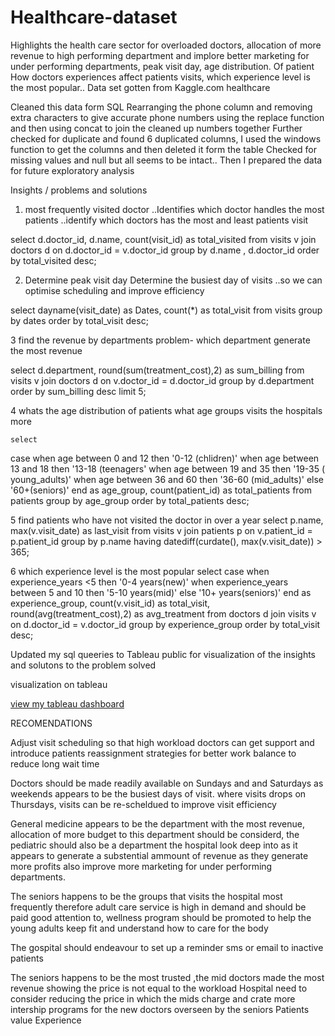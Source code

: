 # Healthcare-dataset
 Highlights  the health care sector for overloaded doctors, allocation of more revenue to high performing department and implore better marketing for under performing departments, peak visit day, age distribution. Of patient How doctors experiences affect patients visits, which experience level is the most popular..
Data set gotten from Kaggle.com 
healthcare 

Cleaned this data form SQL
Rearranging the phone column and removing extra characters to give accurate phone numbers  using the replace function and then using concat to join the cleaned up numbers together
Further checked for duplicate and found 6 duplicated columns, I used the windows function to get the columns and then deleted it form the table 
Checked for missing values and null but all seems to be intact..
Then I prepared the data for future exploratory analysis 


Insights / problems and solutions 

1. most frequently visited doctor
..Identifies which doctor handles the most patients
 ..identify which doctors has the most and least patients visit
 
select 
d.doctor_id, d.name, count(visit_id) as total_visited
from visits v
join doctors d
on d.doctor_id = v.doctor_id
group by d.name , d.doctor_id
order by total_visited desc;

2. Determine peak visit day
Determine the busiest day of visits
  ..so we can optimise scheduling and improve  efficiency
   
 select 
 dayname(visit_date) as  Dates, count(*) as total_visit
  from visits
  group by dates
  order by total_visit desc;

3 find the revenue by departments
  problem- which department generate the most revenue
  
   select
 d.department, round(sum(treatment_cost),2) as sum_billing
  from visits v
  join doctors d
  on v.doctor_id = d.doctor_id
  group by d.department
  order by  sum_billing desc
  limit 5;

4 whats the age distribution of patients
   what age groups visits the hospitals more
   
    select  
   case 
   when  age between 0 and 12 then '0-12 (chlidren)'
   when age between 13 and 18 then '13-18 (teenagers' 
   when age between 19 and  35 then '19-35 ( young_adults)'
   when age between 36 and 60 then '36-60 (mid_adults)'
   else '60+(seniors)'
   end as age_group,
   count(patient_id) as total_patients
   from patients
   group by age_group
   order by  total_patients desc;

5  find patients who have not visited the doctor in over a year
   select  p.name, max(v.visit_date) as last_visit
   from visits v
   join patients p
   on v.patient_id = p.patient_id
   group by  p.name
   having datediff(curdate(), max(v.visit_date)) > 365;

6  which experience level is the most popular
 select 
 case 
 when experience_years <5 then '0-4 years(new)'
 when experience_years between 5 and 10 then '5-10 years(mid)'
 else '10+ years(seniors)'
 end  as experience_group, 
 count(v.visit_id) as total_visit,
 round(avg(treatment_cost),2) as avg_treatment
  from doctors d
 join visits v
 on d.doctor_id = v.doctor_id
 group by experience_group
 order by total_visit desc;

 Updated my sql queeries to Tableau public for visualization of the insights and solutons to the problem solved

 visualization on tableau

 [view my tableau dashboard](https://public.tableau.com/app/profile/emmanuel.ugiagbe/viz/Doctorsperformanceproject101/Dashboard1)

 RECOMENDATIONS

Adjust visit scheduling so that high workload doctors can  get support and  introduce patients reassignment strategies for better work balance to reduce long wait time

Doctors should be made readily  available on Sundays and and Saturdays as weekends appears to be the busiest days of visit.
 where visits drops on Thursdays, visits can be re-scheldued to improve  visit efficiency

General medicine appears to be the department  with the most revenue, allocation of more budget to this department should be considerd, the pediatric should also be a department the hospital look deep into as it appears to generate a substential ammount of revenue as they generate more profits also improve more marketing for under performing departments.

The seniors happens to be the groups that visits the hospital most frequently therefore adult care  service is high in demand and should be paid good attention to, wellness program should be promoted to help the young adults keep fit and understand how to care for the body

The gospital should endeavour to  set up  a reminder sms or email to inactive patients

 The  seniors happens to be the most trusted ,the mid doctors made the most revenue showing the price is not equal to the workload
 Hospital need to consider reducing the price in which the mids charge and crate more intership programs for the new doctors overseen by the seniors 
Patients value Experience






